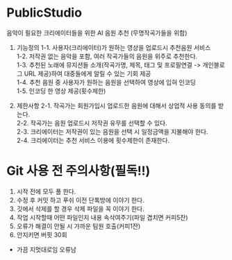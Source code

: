 # PublicStudio

음악이 필요한 크리에이터들을 위한 AI 음원 추천
(무명작곡가들을 위함)

1. 기능정의
1-1. 사용자(크리에이터)가 원하는 영상을 업로드시 추천음원 서비스<br>
1-2. 저작권 없는 음악을 포함, 여러 작곡가들의 음원을 위주로 추천한다.<br>
1-3. 추천된 노래에 뮤지션들 소개(작곡가명, 제목, 태그 및 프로필연결 -> 개인블로그 URL 제공)하여 대중들에게 알릴 수 있는 기회 제공<br>
1-4. 추천 음원 중 사용자가 원하는 음원을 선택하여 영상에 입혀 인코딩<br>
1-5. 인코딩 한 영상 제공(횟수제한)<br>

2. 제한사항
2-1. 작곡가는 회원가입시 업로드한 음원에 대해서 상업적 사용 동의를 받는다.<br>
2-2. 작곡가는 음원 업로드시 저작권 유무를 선택할 수 있다.<br>
2-3. 크리에이터는 저작권이 있는 음원을 선택 시 일정금액을 지불해야 한다.<br>
2-4. 크리에이터는 추천 서비스 이용에 횟수제한이 존재한다.<br>


# Git 사용 전 주의사항(필독!!)
1. 시작 전에 모두 풀 한다.<br>
2. 수정 후 커밋 하고 푸쉬 이전 단톡방에 이야기 한다.<br>
3. 깃에서 삭제를 할 경우 삭제 파일을 꼭 이야기 한다.<br>
4. 작업 시작할때 어떤 파일인지 내용 속삭여주기(파일 겹치면 커피5잔)<br>
5. 오류가 해결이 안될 시 가까운 팀원 호출(커피1잔)<br>
6. 안지키면 버핏 30회<br>

* 가끔 지멋대로임 오류남
